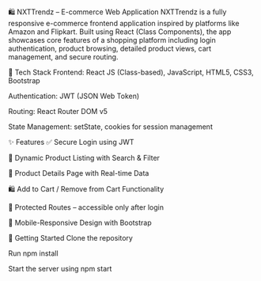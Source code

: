 🛍️ NXTTrendz – E-commerce Web Application
NXTTrendz is a fully responsive e-commerce frontend application inspired by platforms like Amazon and Flipkart. Built using React (Class Components), the app showcases core features of a shopping platform including login authentication, product browsing, detailed product views, cart management, and secure routing.

🔧 Tech Stack
Frontend: React JS (Class-based), JavaScript, HTML5, CSS3, Bootstrap

Authentication: JWT (JSON Web Token)

Routing: React Router DOM v5

State Management: setState, cookies for session management

✨ Features
✅ Secure Login using JWT

🛒 Dynamic Product Listing with Search & Filter

🧾 Product Details Page with Real-time Data

🛍️ Add to Cart / Remove from Cart Functionality

🔐 Protected Routes – accessible only after login

📱 Mobile-Responsive Design with Bootstrap

🚀 Getting Started
Clone the repository

Run npm install

Start the server using npm start
